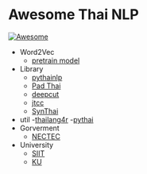 # Awesome Thai NLP 
[![Awesome](https://cdn.rawgit.com/sindresorhus/awesome/d7305f38d29fed78fa85652e3a63e154dd8e8829/media/badge.svg)](https://github.com/sindresorhus/awesome)

- Word2Vec
  - [pretrain model](https://github.com/Kyubyong/wordvectors)
- Library
  - [pythainlp](https://github.com/wannaphongcom/pythainlp)
  - [Pad Thai](https://github.com/titipata/padthai)
  - [deepcut](https://github.com/rkcosmos/deepcut)
  - [jtcc](https://github.com/wittawatj/jtcc)
  - [SynThai](https://github.com/KenjiroAI/SynThai)
- util
  -[thailang4r](https://github.com/veer66/thailang4r)
  -[pythai](https://pypi.python.org/pypi/pythai)
- Gorverment
  - [NECTEC](https://www.nectec.or.th/research/research-unit/hccru-lst.html)
- University
  - [SIIT](http://saki.siit.tu.ac.th/thainlp/)
  - [KU]()
